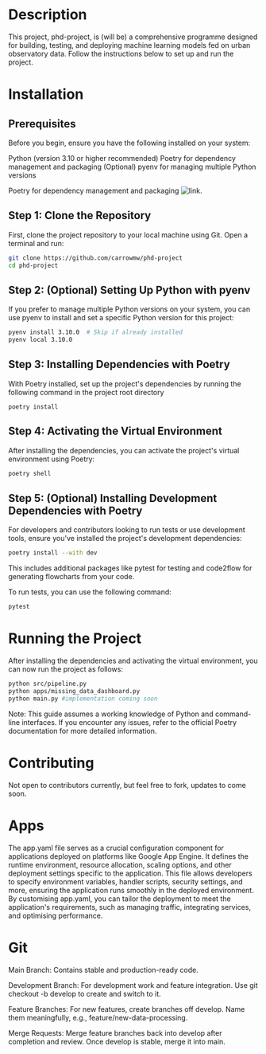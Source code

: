 # Description
This project, phd-project, is (will be) a comprehensive programme designed for building, testing, and deploying machine learning models fed on urban observatory data. Follow the instructions below to set up and run the project.

# Installation

## Prerequisites
Before you begin, ensure you have the following installed on your system:

Python (version 3.10 or higher recommended)
Poetry for dependency management and packaging
(Optional) pyenv for managing multiple Python versions

Poetry for dependency management and packaging ![link](https://python-poetry.org/docs/).

## Step 1: Clone the Repository
First, clone the project repository to your local machine using Git. Open a terminal and run:

```sh
git clone https://github.com/carrowmw/phd-project
cd phd-project
```

## Step 2: (Optional) Setting Up Python with pyenv
If you prefer to manage multiple Python versions on your system, you can use pyenv to install and set a specific Python version for this project:

```sh
pyenv install 3.10.0  # Skip if already installed
pyenv local 3.10.0
```

## Step 3: Installing Dependencies with Poetry
With Poetry installed, set up the project's dependencies by running the following command in the project root directory

```
poetry install
```

## Step 4: Activating the Virtual Environment
After installing the dependencies, you can activate the project's virtual environment using Poetry:

```sh
poetry shell
```

## Step 5: (Optional) Installing Development Dependencies with Poetry
For developers and contributors looking to run tests or use development tools, ensure you've installed the project's development dependencies:

```sh
poetry install --with dev
```

This includes additional packages like pytest for testing and code2flow for generating flowcharts from your code.

To run tests, you can use the following command:

```sh
pytest
```

# Running the Project
After installing the dependencies and activating the virtual environment, you can now run the project as follows:


```sh
python src/pipeline.py
python apps/missing_data_dashboard.py
python main.py #implementation coming soon
```

Note: This guide assumes a working knowledge of Python and command-line interfaces. If you encounter any issues, refer to the official Poetry documentation for more detailed information.

# Contributing
Not open to contributors currently, but feel free to fork, updates to come soon.

# Apps
The app.yaml file serves as a crucial configuration component for applications deployed on platforms like Google App Engine. It defines the runtime environment, resource allocation, scaling options, and other deployment settings specific to the application. This file allows developers to specify environment variables, handler scripts, security settings, and more, ensuring the application runs smoothly in the deployed environment. By customising app.yaml, you can tailor the deployment to meet the application's requirements, such as managing traffic, integrating services, and optimising performance.


# Git
Main Branch: Contains stable and production-ready code.

Development Branch: For development work and feature integration. Use git checkout -b develop to create and switch to it.

Feature Branches: For new features, create branches off develop. Name them meaningfully, e.g., feature/new-data-processing.

Merge Requests: Merge feature branches back into develop after completion and review. Once develop is stable, merge it into main.